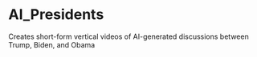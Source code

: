 # AI_Presidents
Creates short-form vertical videos of AI-generated discussions between Trump, Biden, and Obama 
